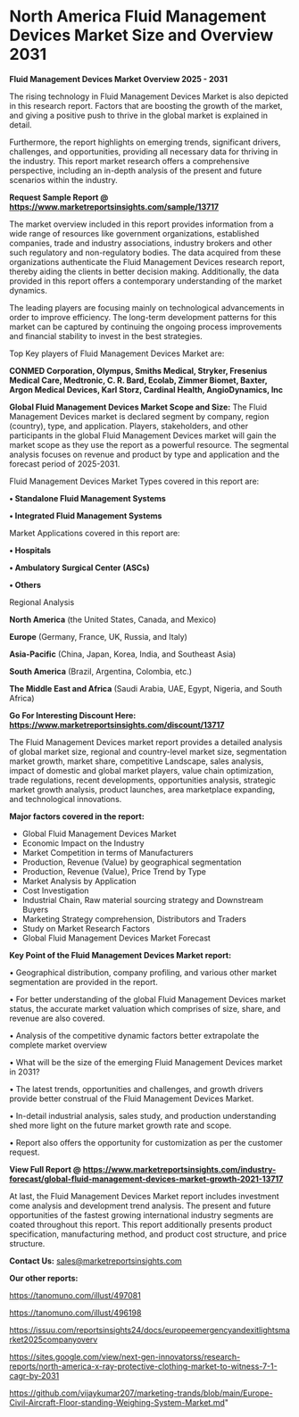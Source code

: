  # North America Fluid Management Devices Market Size and Overview 2031

<Strong> Fluid Management Devices Market Overview 2025 - 2031</strong>

The rising technology in Fluid Management Devices Market is also depicted in this research report. Factors that are boosting the growth of the market, and giving a positive push to thrive in the global market is explained in detail.

Furthermore, the report highlights on emerging trends, significant drivers, challenges, and opportunities, providing all necessary data for thriving in the industry. This report market research offers a comprehensive perspective, including an in-depth analysis of the present and future scenarios within the industry.

<strong>Request Sample Report @ <a href=https://www.marketreportsinsights.com/sample/13717>https://www.marketreportsinsights.com/sample/13717</a></strong>

The market overview included in this report provides information from a wide range of resources like government organizations, established companies, trade and industry associations, industry brokers and other such regulatory and non-regulatory bodies. The data acquired from these organizations authenticate the Fluid Management Devices research report, thereby aiding the clients in better decision making. Additionally, the data provided in this report offers a contemporary understanding of the market dynamics.

The leading players are focusing mainly on technological advancements in order to improve efficiency. The long-term development patterns for this market can be captured by continuing the ongoing process improvements and financial stability to invest in the best strategies.

Top Key players of Fluid Management Devices Market are:

<strong>CONMED Corporation, Olympus, Smiths Medical, Stryker, Fresenius Medical Care, Medtronic, C. R. Bard, Ecolab, Zimmer Biomet, Baxter, Argon Medical Devices, Karl Storz, Cardinal Health, AngioDynamics, Inc</strong>

<strong><b>Global Fluid Management Devices Market Scope and Size:</b></strong>
The Fluid Management Devices market is declared segment by company, region (country), type, and application. Players, stakeholders, and other participants in the global Fluid Management Devices market will gain the market scope as they use the report as a powerful resource. The segmental analysis focuses on revenue and product by type and application and the forecast period of 2025-2031.

Fluid Management Devices Market Types covered in this report are:

<strong>• Standalone Fluid Management Systems

• Integrated Fluid Management Systems</strong>

Market Applications covered in this report are:

<strong>• Hospitals

• Ambulatory Surgical Center (ASCs)

• Others</strong> 

Regional Analysis

<strong>North America</strong> (the United States, Canada, and Mexico)

<strong>Europe</strong> (Germany, France, UK, Russia, and Italy)

<strong>Asia-Pacific</strong> (China, Japan, Korea, India, and Southeast Asia)

<strong>South America</strong> (Brazil, Argentina, Colombia, etc.)

<strong>The Middle East and Africa</strong> (Saudi Arabia, UAE, Egypt, Nigeria, and South Africa)

<strong>Go For Interesting Discount Here: <a href=https://www.marketreportsinsights.com/discount/13717>https://www.marketreportsinsights.com/discount/13717</a></strong>

The Fluid Management Devices market report provides a detailed analysis of global market size, regional and country-level market size, segmentation market growth, market share, competitive Landscape, sales analysis, impact of domestic and global market players, value chain optimization, trade regulations, recent developments, opportunities analysis, strategic market growth analysis, product launches, area marketplace expanding, and technological innovations.

<strong><b>Major factors covered in the report:</b></strong>
<ul>
  <li>Global Fluid Management Devices Market </li>
  <li>Economic Impact on the Industry</li>
  <li>Market Competition in terms of Manufacturers</li>
  <li>Production, Revenue (Value) by geographical segmentation</li>
  <li>Production, Revenue (Value), Price Trend by Type</li>
  <li>Market Analysis by Application</li>
  <li>Cost Investigation</li>
  <li>Industrial Chain, Raw material sourcing strategy and Downstream Buyers</li>
  <li>Marketing Strategy comprehension, Distributors and Traders</li>
  <li>Study on Market Research Factors</li>
  <li>Global Fluid Management Devices Market Forecast</li>
</ul>

<strong><b>Key Point of the Fluid Management Devices Market report:</b></strong>

• Geographical distribution, company profiling, and various other market segmentation are provided in the report.

• For better understanding of the global Fluid Management Devices market status, the accurate market valuation which comprises of size, share, and revenue are also covered.

• Analysis of the competitive dynamic factors better extrapolate the complete market overview

• What will be the size of the emerging Fluid Management Devices market in 2031?

• The latest trends, opportunities and challenges, and growth drivers provide better construal of the Fluid Management Devices Market.

• In-detail industrial analysis, sales study, and production understanding shed more light on the future market growth rate and scope.

• Report also offers the opportunity for customization as per the customer request.

<strong><b>View Full Report @ <a href=https://www.marketreportsinsights.com/industry-forecast/global-fluid-management-devices-market-growth-2021-13717>https://www.marketreportsinsights.com/industry-forecast/global-fluid-management-devices-market-growth-2021-13717</a></b></strong>


At last, the Fluid Management Devices Market report includes investment come analysis and development trend analysis. The present and future opportunities of the fastest growing international industry segments are coated throughout this report. This report additionally presents product specification, manufacturing method, and product cost structure, and price structure.

<strong>Contact Us:</strong>
sales@marketreportsinsights.com

<strong>Our other reports:</strong>

<a href=https://tanomuno.com/illust/497081>https://tanomuno.com/illust/497081</a>

<a href=https://tanomuno.com/illust/496198>https://tanomuno.com/illust/496198</a>

<a href=https://issuu.com/reportsinsights24/docs/europeemergencyandexitlightsmarket2025companyoverv>https://issuu.com/reportsinsights24/docs/europeemergencyandexitlightsmarket2025companyoverv</a>

<a href=https://sites.google.com/view/next-gen-innovatorss/research-reports/north-america-x-ray-protective-clothing-market-to-witness-7-1-cagr-by-2031>https://sites.google.com/view/next-gen-innovatorss/research-reports/north-america-x-ray-protective-clothing-market-to-witness-7-1-cagr-by-2031</a>

<a href=https://github.com/vijaykumar207/marketing-trands/blob/main/Europe-Civil-Aircraft-Floor-standing-Weighing-System-Market.md>https://github.com/vijaykumar207/marketing-trands/blob/main/Europe-Civil-Aircraft-Floor-standing-Weighing-System-Market.md</a>"
